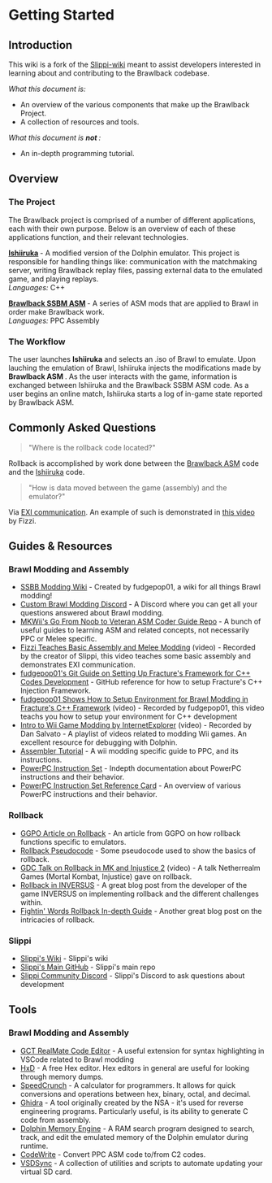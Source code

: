 # Getting Started

## Introduction
This wiki is a fork of the [Slippi-wiki](https://github.com/project-slippi/slippi-wiki) meant to assist developers interested in learning about and contributing to the Brawlback codebase. 

<i> What this document is: </i> <br>
* An overview of the various components that make up the Brawlback Project. 
* A collection of resources and tools. 

<i> What this document is <b> not </b>: </i> <br>
* An in-depth programming tutorial.

## Overview

### The Project
The Brawlback project is comprised of a number of different applications, each with their own purpose. Below is an overview of each of these applications function, and their relevant technologies.

<b> [Ishiiruka](https://github.com/WhiteTPoison5/Ishiiruka) </b> - A modified version of the Dolphin emulator. This project is responsible for handling things like: communication with the matchmaking server, writing Brawlback replay files, passing external data to the emulated game, and playing replays. 
<br> <i> Languages: </i> C++ 

<b> [Brawlback SSBM ASM](https://github.com/WhiteTPoison5/brawlback-asm) </b> - A series of ASM mods that are applied to Brawl in order make Brawlback work.
<br> <i> Languages: </i> PPC Assembly

### The Workflow

The user launches <b>Ishiiruka</b> and selects an .iso of Brawl to emulate. Upon lauching the emulation of Brawl, Ishiiruka injects the modifications made by <b> Brawlback ASM </b>. As the user interacts with the game, information is exchanged between Ishiiruka and the Brawlback SSBM ASM code. As a user begins an online match, Ishiiruka starts a log of in-game state reported by Brawlback ASM.


## Commonly Asked Questions
> "Where is the rollback code located?"  

Rollback is accomplished by work done between the [Brawlback ASM](https://github.com/WhiteTPoison5/brawlback-asm/search?p=1&q=rollback&unscoped_q=rollback) code and the [Ishiiruka](https://github.com/WhiteTPoison5/Ishiiruka/search?q=rollback&unscoped_q=rollback) code.

> "How is data moved between the game (assembly) and the emulator?"

Via [EXI communication](https://github.com/WhiteTPoison5/Ishiiruka/blob/slippi/Source/Core/Core/HW/EXI_DeviceSlippi.cpp). An example of such is demonstrated in [this video](https://www.youtube.com/watch?v=NOq49h0tkBI) by Fizzi.

## Guides & Resources

### Brawl Modding and Assembly
* [SSBB Modding Wiki](https://brawlre.github.io/public/) - Created by fudgepop01, a wiki for all things Brawl modding!
* [Custom Brawl Modding Discord](https://discord.gg/GbxJhbv) - A Discord where you can get all your questions answered about Brawl modding.
* [MKWii's Go From Noob to Veteran ASM Coder Guide Repo](https://mkwii.com/showthread.php?tid=1114) - A bunch of useful guides to learning ASM and related concepts, not necessarily PPC or Melee specific.
* [Fizzi Teaches Basic Assembly and Melee Modding](https://www.youtube.com/watch?v=NOq49h0tkBI) (video) - Recorded by the creator of Slippi, this video teaches some basic assembly and demonstrates EXI communication.
* [fudgepop01's Git Guide on Setting Up Fracture's Framework for C++ Codes Development](https://github.com/Fracture17/ProjectMCodes/tree/master/notes/guides) - GitHub reference for how to setup Fracture's C++ Injection Framework.
* [fudgepop01 Shows How to Setup Environment for Brawl Modding in Fracture's C++ Framework](https://youtu.be/oGg2dgYN1Do) (video) - Recorded by fudgepop01, this video teachs you how to setup your environment for C++ development
* [Intro to Wii Game Modding by InternetExplorer](https://www.youtube.com/watch?v=IOyQhK2OCs0&list=PL6GfYYW69Pa2L8ZuT5lGrJoC8wOWvbIQv) (video) - Recorded by Dan Salvato - A playlist of videos related to modding Wii games. An excellent resource for debugging with Dolphin.
* [Assembler Tutorial](http://wiibrew.org/wiki/Assembler_Tutorial) - A wii modding specific guide to PPC, and its instructions. 
* [PowerPC Instruction Set](https://www.ibm.com/support/knowledgecenter/en/ssw_aix_71/assembler/idalangref_ins_set.html) - Indepth documentation about PowerPC instructions and their behavior.
* [PowerPC Instruction Set Reference Card](http://www.tentech.ca/downloads/other/PPC_Quick_Ref_Card-Rev1_Oct12_2010.pdf) - An overview of various PowerPC instructions and their behavior.
### Rollback
* [GGPO Article on Rollback](https://drive.google.com/file/d/1cV0fY8e_SC1hIFF5E1rT8XRVRzPjU8W9/view) - An article from GGPO on how rollback functions specific to emulators.
* [Rollback Pseudocode](https://gist.github.com/rcmagic/f8d76bca32b5609e85ab156db38387e9) - Some pseudocode used to show the basics of rollback.
* [GDC Talk on Rollback in MK and Injustice 2](https://youtu.be/7jb0FOcImdg) (video) - A talk Netherrealm Games (Mortal Kombat, Injustice) gave on rollback.
* [Rollback in INVERSUS](http://blog.hypersect.com/rollback-networking-in-inversus/) - A great blog post from the developer of the game INVERSUS on implementing rollback and the different challenges within.
* [Fightin' Words Rollback In-depth Guide](https://ki.infil.net/w02-netcode.html) - Another great blog post on the intricacies of rollback.
### Slippi
* [Slippi's Wiki](https://github.com/project-slippi/slippi-wiki) - Slippi's wiki
* [Slippi's Main GitHub](https://github.com/project-slippi/project-slippi) - Slippi's main repo
* [Slippi Community Discord](http://discord.gg/pPfEaW5) - Slippi's Discord to ask questions about development
## Tools

### Brawl Modding and Assembly
* [GCT RealMate Code Editor](https://marketplace.visualstudio.com/items?itemName=fudgepops.gctrm-editor) - A useful extension for syntax highlighting in VSCode related to Brawl modding
* [HxD](https://mh-nexus.de/en/hxd/) - A free Hex editor. Hex editors in general are useful for looking through memory dumps.
* [SpeedCrunch](https://speedcrunch.org/) - A calculator for programmers. It allows for quick conversions and operations between hex, binary, octal, and decimal.
* [Ghidra](https://ghidra-sre.org/) - A tool originally created by the NSA - it's used for reverse engineering programs. Particularly useful, is its ability to generate C code from assembly.
* [Dolphin Memory Engine](https://github.com/aldelaro5/Dolphin-memory-engine) - A RAM search program designed to search, track, and edit the emulated memory of the Dolphin emulator during runtime.
* [CodeWrite](https://github.com/TheGag96/CodeWrite/) - Convert PPC ASM code to/from C2 codes.
* [VSDSync](https://cdn.discordapp.com/attachments/653828058079297557/857446879406981120/VSDSync-0.1.3.2_2021reupload.zip) - A collection of utilities and scripts to automate updating your virtual SD card.
